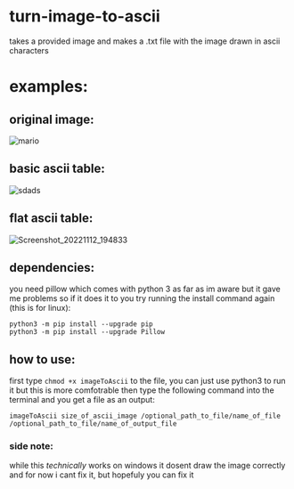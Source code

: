 # turn-image-to-ascii
takes a provided image and makes a .txt file with the image drawn in ascii characters

# examples: 
## original image:
![mario](https://user-images.githubusercontent.com/51734410/196738211-15f0d688-c5a6-40a2-bbba-a215015df8c6.jpg) 

## basic ascii table:
![sdads](https://user-images.githubusercontent.com/51734410/201487634-07263280-5eec-4707-a923-d104ce368679.png)

## flat ascii table:
![Screenshot_20221112_194833](https://user-images.githubusercontent.com/51734410/201487663-a5e3b54d-5971-46f0-ad84-5e1bac0c4f18.png)

## dependencies:
you need pillow which comes with python 3 as far as im aware but it gave me problems so if it does it to you try running the install command again (this is for linux):

```
python3 -m pip install --upgrade pip
python3 -m pip install --upgrade Pillow
```

## how to use:
first type ``` chmod +x imageToAscii ``` to the file, you can just use python3 to run it but this is more comfotrable
then type the following command into the terminal and you get a file as an output:
```
imageToAscii size_of_ascii_image /optional_path_to_file/name_of_file /optional_path_to_file/name_of_output_file
```

### side note:
while this *technically* works on windows it dosent draw the image correctly and for now i cant fix it, but hopefuly you can fix it
